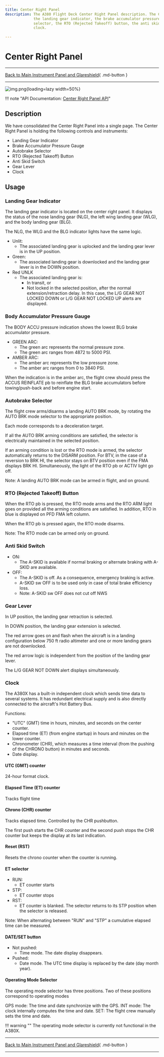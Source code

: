 ```yaml
---
title: Center Right Panel
description: The A380 Flight Deck Center Right Panel description. The Center Right Panel is holding
             the landing gear indicator, the brake accumulator pressure gauge, the autobrake 
             selector, the RTO (Rejected Takeoff) button, the anti skid switch, the gear lever, the
             clock. 
             
---
```


# Center Right Panel

---

[Back to Main Instrument Panel and Glareshield](../overviews/main-glare.md){ .md-button }

---

![img.png](../../../assets/a380x-briefing/flight-deck/main/center-right.png){loading=lazy width=50%}

!!! note "API Documentation: [Center Right Panel API](../../../../../aircraft/a380x/a380x-api/a380x-flight-deck-api.md#autobrake-gear-lever-and-gear-annunciation)"

## Description

We have consolidated the Center Right Panel into a single page. The Center Right Panel is holding the following 
controls and instruments:

- Landing Gear Indicator
- Brake Accumulator Pressure Gauge
- Autobrake Selector
- RTO (Rejected Takeoff) Button
- Anti Skid Switch
- Gear Lever
- Clock

## Usage

### Landing Gear Indicator

The landing gear indicator is located on the center right panel. It displays the status of the nose landing gear (NLG),
the left wing landing gear (WLG), and the body landing gear (BLG).

The NLG, the WLG and the BLG indicator lights have the same logic.

- Unlit: 
    - The associated landing gear is uplocked and the landing gear lever is in the UP position.
- Green:
    - The associated landing gear is downlocked and the landing gear lever is in the DOWN position.
- Red UNLK
    - The associated landing gear is:
        - In transit, or
        - Not locked in the selected position, after the normal extension/retraction delay.
          In this case, the L/G GEAR NOT LOCKED DOWN or L/G GEAR NOT LOCKED UP alerts are displayed.

### Body Accumulator Pressure Gauge

The BODY ACCU pressure indication shows the lowest BLG brake accumulator pressure.

- GREEN ARC: 
    - The green arc represents the normal pressure zone.
    - The green arc ranges from 4872 to 5000 PSI.
- AMBER ARC:
    - The amber arc represents the low pressure zone.
    - The amber arc ranges from 0 to 3840 PSI.

When the indication is in the amber arc, the flight crew should press the ACCUS REINFLATE pb to
reinflate the BLG brake accumulators before towing/push-back and before engine start.

### Autobrake Selector

The flight crew arms/disarms a landing AUTO BRK mode, by rotating the AUTO BRK mode selector to the appropriate position.

Each mode corresponds to a deceleration target.

If all the AUTO BRK arming conditions are satisfied, the selector is electrically maintained in the selected position.

If an arming condition is lost or the RTO mode is armed, the selector automatically returns to the DISARM position. For 
BTV, in the case of a reversion to BRK HI, the selector stays on BTV position even if the FMA displays BRK HI. 
Simultaneously, the light of the RTO pb or ACTIV light go off.

Note: A landing AUTO BRK mode can be armed in flight, and on ground.

### RTO (Rejected Takeoff) Button

When the RTO pb is pressed, the RTO mode arms and the RTO ARM light goes on provided all the arming conditions are 
satisfied. In addition, RTO in blue is displayed on PFD FMA left column.

When the RTO pb is pressed again, the RTO mode disarms.

Note: The RTO mode can be armed only on ground.

### Anti Skid Switch

- ON: 
    - The A-SKID is available if normal braking or alternate braking with A-SKID are available.
- OFF:
    - The A-SKID is off. As a consequence, emergency braking is active.
    - A-SKID sw OFF is to be used only in case of total brake efficiency loss.
    - Note: A-SKID sw OFF does not cut off NWS

### Gear Lever

In UP position, the landing gear retraction is selected. 

In DOWN position, the landing gear extension is selected.

The red arrow goes on and flash when the aircraft is in a landing configuration below 750 ft radio altimeter and one or 
more landing gears are not downlocked. 

The red arrow logic is independent from the position of the landing gear lever.

The L/G GEAR NOT DOWN alert displays simultaneously.


### Clock

The A380X has a built-in independent clock which sends time data to several systems. It has redundant electrical 
supply and is also directly connected to the aircraft's Hot Battery Bus.

Functions:

- "UTC" (GMT) time in hours, minutes, and seconds on the center counter.
- Elapsed time (ET) (from engine startup) in hours and minutes on the lower counter.
- Chronometer (CHR), which measures a time interval (from the pushing of the CHRONO button) in minutes and seconds.
- Date display.

#### UTC (GMT) counter

24-hour format clock.

#### Elapsed Time (ET) counter

Tracks flight time

#### Chrono (CHR) counter

Tracks elapsed time. Controlled by the CHR pushbutton.

The first push starts the CHR counter and the second push stops the CHR counter but keeps the display at its last indication.

#### Reset (RST)

Resets the chrono counter when the counter is running.

#### ET selector

- RUN:
    - ET counter starts
- STP:
    - ET counter stops
- RST:
    - ET counter is blanked. The selector returns to its STP position when the selector is released.

Note: When alternating between "RUN" and "STP" a cumulative elapsed time can be measured.

#### DATE/SET button

- Not pushed:
    - Time mode. The date display disappears.
- Pushed:
    - Date mode. The UTC time display is replaced by the date (day month year).

#### Operating Mode Selector

The operating mode selector has three positions.
Two of these positions correspond to operating modes

GPS mode: The time and date synchronize with the GPS.
INT mode: The clock internally computes the time and date. 
SET: The flight crew manually sets the time and date.

!!! warning ""
    The operating mode selector is currently not functional in the A380X.

---

[Back to Main Instrument Panel and Glareshield](../overviews/main-glare.md){ .md-button }

---


